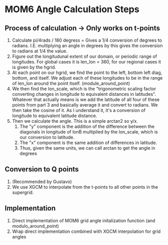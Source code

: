 # MOM6 Angle Calculation Steps 

## Process of calculation -> Only works on t-points
1. Calculate pi/4rads / 180 degress  = Gives a 1/4 conversion of degrees to radians. I.E. multiplying an angle in degrees by this gives the conversion to radians at 1/4 the value. 
2. Figure out the longitudunal extent of our domain, or periodic range of longitudes. For global cases it is len_lon = 360, for our regional cases it is given by the hgrid.
3. At each point on our hgrid, we find the point to the left, bottom left diag, bottom, and itself. We adjust each of these longitudes to be in the range of len_lon around the point itself. (module_around_point)
4. We then find the lon_scale, which is the "trigonometric scaling factor converting changes in longitude to equivalent distances in latitudes". Whatever that actually means is we add the latitude of all four of these points from part 3 and basically average it and convert to radians. We then take the cosine of it. As I understand it, it's a conversion of longitude to equivalent latitude distance. 
5. Then we calculate the angle. This is a simple arctan2 so y/x. 
    1. The "y" component is the addition of the difference between the diagonals in longitude of lonB multiplied by the lon_scale, which is our conversion to latitude.
    2. The "x" component is the same addition of differences in latitude.
    3. Thus, given the same units, we can call arctan to get the angle in degrees

## Conversion to Q points
1. (Recommended by Gustavo)
2. We use XGCM to interpolate from the t-points to all other points in the supergrid.

## Implementation

1. Direct implementation of MOM6 grid angle initalization function (and modulo_around_point)
2. Wrap direct implementation combined with XGCM interpolation for grid angles

